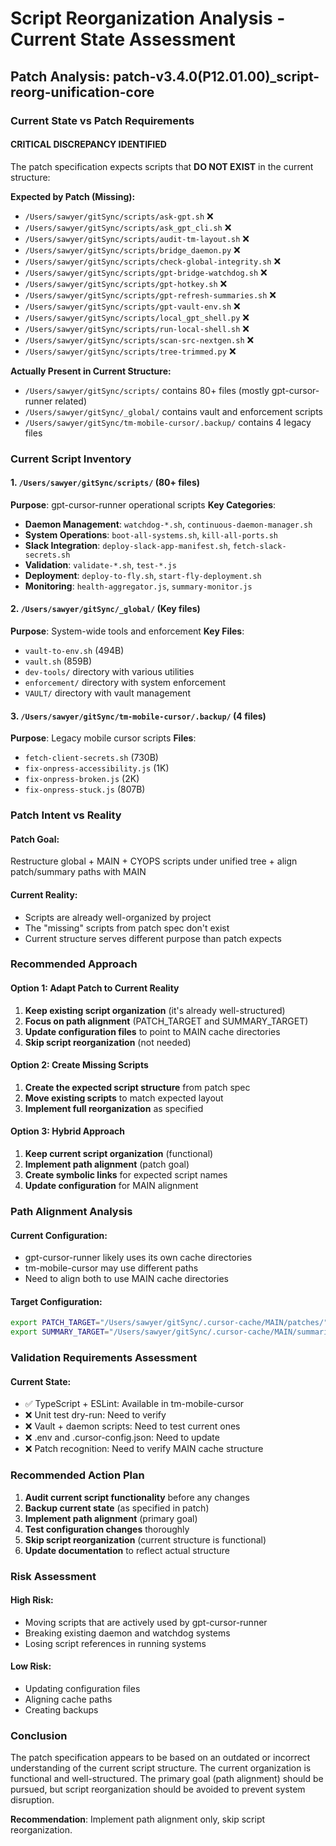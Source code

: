 # Script Reorganization Analysis - Current State Assessment

## Patch Analysis: patch-v3.4.0(P12.01.00)\_script-reorg-unification-core

### Current State vs Patch Requirements

#### **CRITICAL DISCREPANCY IDENTIFIED**

The patch specification expects scripts that **DO NOT EXIST** in the current structure:

**Expected by Patch (Missing):**

- `/Users/sawyer/gitSync/scripts/ask-gpt.sh` ❌
- `/Users/sawyer/gitSync/scripts/ask_gpt_cli.sh` ❌
- `/Users/sawyer/gitSync/scripts/audit-tm-layout.sh` ❌
- `/Users/sawyer/gitSync/scripts/bridge_daemon.py` ❌
- `/Users/sawyer/gitSync/scripts/check-global-integrity.sh` ❌
- `/Users/sawyer/gitSync/scripts/gpt-bridge-watchdog.sh` ❌
- `/Users/sawyer/gitSync/scripts/gpt-hotkey.sh` ❌
- `/Users/sawyer/gitSync/scripts/gpt-refresh-summaries.sh` ❌
- `/Users/sawyer/gitSync/scripts/gpt-vault-env.sh` ❌
- `/Users/sawyer/gitSync/scripts/local_gpt_shell.py` ❌
- `/Users/sawyer/gitSync/scripts/run-local-shell.sh` ❌
- `/Users/sawyer/gitSync/scripts/scan-src-nextgen.sh` ❌
- `/Users/sawyer/gitSync/scripts/tree-trimmed.py` ❌

**Actually Present in Current Structure:**

- `/Users/sawyer/gitSync/scripts/` contains 80+ files (mostly gpt-cursor-runner related)
- `/Users/sawyer/gitSync/_global/` contains vault and enforcement scripts
- `/Users/sawyer/gitSync/tm-mobile-cursor/.backup/` contains 4 legacy files

### Current Script Inventory

#### 1. `/Users/sawyer/gitSync/scripts/` (80+ files)

**Purpose**: gpt-cursor-runner operational scripts
**Key Categories**:

- **Daemon Management**: `watchdog-*.sh`, `continuous-daemon-manager.sh`
- **System Operations**: `boot-all-systems.sh`, `kill-all-ports.sh`
- **Slack Integration**: `deploy-slack-app-manifest.sh`, `fetch-slack-secrets.sh`
- **Validation**: `validate-*.sh`, `test-*.js`
- **Deployment**: `deploy-to-fly.sh`, `start-fly-deployment.sh`
- **Monitoring**: `health-aggregator.js`, `summary-monitor.js`

#### 2. `/Users/sawyer/gitSync/_global/` (Key files)

**Purpose**: System-wide tools and enforcement
**Key Files**:

- `vault-to-env.sh` (494B)
- `vault.sh` (859B)
- `dev-tools/` directory with various utilities
- `enforcement/` directory with system enforcement
- `VAULT/` directory with vault management

#### 3. `/Users/sawyer/gitSync/tm-mobile-cursor/.backup/` (4 files)

**Purpose**: Legacy mobile cursor scripts
**Files**:

- `fetch-client-secrets.sh` (730B)
- `fix-onpress-accessibility.js` (1K)
- `fix-onpress-broken.js` (2K)
- `fix-onpress-stuck.js` (807B)

### Patch Intent vs Reality

#### **Patch Goal**:

Restructure global + MAIN + CYOPS scripts under unified tree + align patch/summary paths with MAIN

#### **Current Reality**:

- Scripts are already well-organized by project
- The "missing" scripts from patch spec don't exist
- Current structure serves different purpose than patch expects

### Recommended Approach

#### **Option 1: Adapt Patch to Current Reality**

1. **Keep existing script organization** (it's already well-structured)
2. **Focus on path alignment** (PATCH_TARGET and SUMMARY_TARGET)
3. **Update configuration files** to point to MAIN cache directories
4. **Skip script reorganization** (not needed)

#### **Option 2: Create Missing Scripts**

1. **Create the expected script structure** from patch spec
2. **Move existing scripts** to match expected layout
3. **Implement full reorganization** as specified

#### **Option 3: Hybrid Approach**

1. **Keep current script organization** (functional)
2. **Implement path alignment** (patch goal)
3. **Create symbolic links** for expected script names
4. **Update configuration** for MAIN alignment

### Path Alignment Analysis

#### **Current Configuration**:

- gpt-cursor-runner likely uses its own cache directories
- tm-mobile-cursor may use different paths
- Need to align both to use MAIN cache directories

#### **Target Configuration**:

```bash
export PATCH_TARGET="/Users/sawyer/gitSync/.cursor-cache/MAIN/patches/"
export SUMMARY_TARGET="/Users/sawyer/gitSync/.cursor-cache/MAIN/summaries/"
```

### Validation Requirements Assessment

#### **Current State**:

- ✅ TypeScript + ESLint: Available in tm-mobile-cursor
- ❌ Unit test dry-run: Need to verify
- ❌ Vault + daemon scripts: Need to test current ones
- ❌ .env and .cursor-config.json: Need to update
- ❌ Patch recognition: Need to verify MAIN cache structure

### Recommended Action Plan

1. **Audit current script functionality** before any changes
2. **Backup current state** (as specified in patch)
3. **Implement path alignment** (primary goal)
4. **Test configuration changes** thoroughly
5. **Skip script reorganization** (current structure is functional)
6. **Update documentation** to reflect actual structure

### Risk Assessment

#### **High Risk**:

- Moving scripts that are actively used by gpt-cursor-runner
- Breaking existing daemon and watchdog systems
- Losing script references in running systems

#### **Low Risk**:

- Updating configuration files
- Aligning cache paths
- Creating backups

### Conclusion

The patch specification appears to be based on an outdated or incorrect understanding of the current script structure. The current organization is functional and well-structured. The primary goal (path alignment) should be pursued, but script reorganization should be avoided to prevent system disruption.

**Recommendation**: Implement path alignment only, skip script reorganization.
